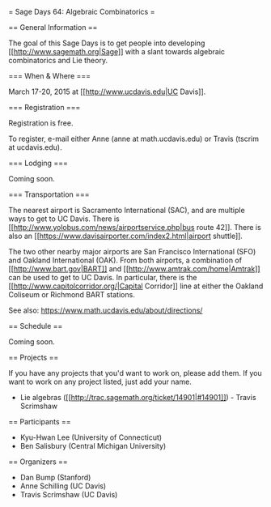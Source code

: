 = Sage Days 64: Algebraic Combinatorics =

== General Information ==

The goal of this Sage Days is to get people into developing [[http://www.sagemath.org|Sage]] with a slant towards algebraic combinatorics and Lie theory.

=== When & Where ===

March 17-20, 2015 at [[http://www.ucdavis.edu|UC Davis]].

=== Registration ===

Registration is free.

To register, e-mail either Anne (anne at math.ucdavis.edu) or Travis (tscrim at ucdavis.edu).

=== Lodging ===

Coming soon.

=== Transportation ===

The nearest airport is Sacramento International (SAC), and are multiple ways to get to UC Davis. There is [[http://www.yolobus.com/news/airportservice.php|bus route 42]]. There is also an [[https://www.davisairporter.com/index2.html|airport shuttle]].

The two other nearby major airports are San Francisco International (SFO) and Oakland International (OAK). From both airports, a combination of [[http://www.bart.gov|BART]] and [[http://www.amtrak.com/home|Amtrak]] can be used to get to UC Davis. In particular, there is the [[http://www.capitolcorridor.org/|Capital Corridor]] line at either the Oakland Coliseum or Richmond BART stations.

See also: https://www.math.ucdavis.edu/about/directions/

== Schedule ==

Coming soon.

== Projects ==

If you have any projects that you'd want to work on, please add them. If you want to work on any project listed, just add your name.

 * Lie algebras ([[http://trac.sagemath.org/ticket/14901|#14901]]) - Travis Scrimshaw

== Participants ==

 * Kyu-Hwan Lee (University of Connecticut)
 * Ben Salisbury (Central Michigan University)

== Organizers ==

 * Dan Bump (Stanford)
 * Anne Schilling (UC Davis)
 * Travis Scrimshaw (UC Davis)

